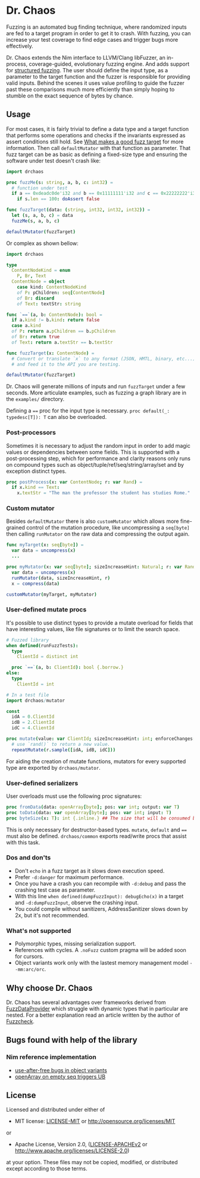 # Dr. Chaos

Fuzzing is an automated bug finding technique, where randomized inputs are fed to a target
program in order to get it to crash. With fuzzing, you can increase your test coverage to
find edge cases and trigger bugs more effectively.

Dr. Chaos extends the Nim interface to LLVM/Clang libFuzzer, an in-process,
coverage-guided, evolutionary fuzzing engine. And adds support for
[structured fuzzing](https://github.com/google/fuzzing/blob/master/docs/structure-aware-fuzzing.md).
The user should define the input type, as a parameter to the target function and the
fuzzer is responsible for providing valid inputs. Behind the scenes it uses value profiling
to guide the fuzzer past these comparisons much more efficiently than simply hoping to
stumble on the exact sequence of bytes by chance.

## Usage

For most cases, it is fairly trivial to define a data type and a target function that
performs some operations and checks if the invariants expressed as assert conditions still
hold. See [What makes a good fuzz target](https://github.com/google/fuzzing/blob/master/docs/good-fuzz-target.md)
for more information. Then call `defaultMutator` with that function as parameter. That fuzz target can be as basic as
defining a fixed-size type and ensuring the software under test doesn't crash like:

```nim
import drchaos

proc fuzzMe(s: string, a, b, c: int32) =
  # function under test
  if a == 0xdeadc0de'i32 and b == 0x11111111'i32 and c == 0x22222222'i32:
    if s.len == 100: doAssert false

func fuzzTarget(data: (string, int32, int32, int32)) =
  let (s, a, b, c) = data
  fuzzMe(s, a, b, c)

defaultMutator(fuzzTarget)
```

Or complex as shown bellow:

```nim
import drchaos

type
  ContentNodeKind = enum
    P, Br, Text
  ContentNode = object
    case kind: ContentNodeKind
    of P: pChildren: seq[ContentNode]
    of Br: discard
    of Text: textStr: string

func `==`(a, b: ContentNode): bool =
  if a.kind != b.kind: return false
  case a.kind
  of P: return a.pChildren == b.pChildren
  of Br: return true
  of Text: return a.textStr == b.textStr

func fuzzTarget(x: ContentNode) =
  # Convert or translate `x` to any format (JSON, HMTL, binary, etc...)
  # and feed it to the API you are testing.

defaultMutator(fuzzTarget)
```

Dr. Chaos will generate millions of inputs and run `fuzzTarget` under a few seconds.
More articulate examples, such as fuzzing a graph library are in the `examples/` directory.

Defining a `==` proc for the input type is necessary. `proc default(_: typedesc[T]): T` can also
be overloaded.

### Post-processors

Sometimes it is necessary to adjust the random input in order to add magic values or
dependencies between some fields. This is supported with a post-processing step, which for
performance and clarity reasons only runs on compound types such as
object/tuple/ref/seq/string/array/set and by exception distinct types.

```nim
proc postProcess(x: var ContentNode; r: var Rand) =
  if x.kind == Text:
    x.textStr = "The man the professor the student has studies Rome."
```

### Custom mutator

Besides `defaultMutator` there is also `customMutator` which allows more fine-grained
control of the mutation procedure, like uncompressing a `seq[byte]` then calling
`runMutator` on the raw data and compressing the output again.

```nim
func myTarget(x: seq[byte]) =
  var data = uncompress(x)
  ...

proc myMutator(x: var seq[byte]; sizeIncreaseHint: Natural; r: var Rand) =
  var data = uncompress(x)
  runMutator(data, sizeIncreaseHint, r)
  x = compress(data)

customMutator(myTarget, myMutator)
```

### User-defined mutate procs

It's possible to use distinct types to provide a mutate overload for fields that have
interesting values, like file signatures or to limit the search space.

```nim
# Fuzzed library
when defined(runFuzzTests):
  type
    ClientId = distinct int

  proc `==`(a, b: ClientId): bool {.borrow.}
else:
  type
    ClientId = int

# In a test file
import drchaos/mutator

const
  idA = 0.ClientId
  idB = 2.ClientId
  idC = 4.ClientId

proc mutate(value: var ClientId; sizeIncreaseHint: int; enforceChanges: bool; r: var Rand) =
  # use `rand()` to return a new value.
  repeatMutate(r.sample([idA, idB, idC]))
```

For aiding the creation of mutate functions, mutators for every supported type are
exported by `drchaos/mutator`.

### User-defined serializers

User overloads must use the following proc signatures:

```nim
proc fromData(data: openArray[byte]; pos: var int; output: var T)
proc toData(data: var openArray[byte]; pos: var int; input: T)
proc byteSize(x: T): int {.inline.} ## The size that will be consumed by the serialized type in bytes.
```

This is only necessary for destructor-based types. `mutate`, `default` and `==` must also be defined.
`drchaos/common` exports read/write procs that assist with this task.

### Dos and don'ts

- Don't `echo`  in a fuzz target as it slows down execution speed.
- Prefer `-d:danger` for maximum performance.
- Once you have a crash you can recompile with `-d:debug` and pass the crashing test case as parameter.
- With this line `when defined(dumpFuzzInput): debugEcho(x)` in a target and `-d:dumpFuzzInput`, observe the crashing input.
- You could compile without sanitizers, AddressSanitizer slows down by 2x, but it's not recommended.

### What's not supported

- Polymorphic types, missing serialization support.
- References with cycles. A `.noFuzz` custom pragma will be added soon for cursors.
- Object variants work only with the lastest memory management model `--mm:arc/orc`.

## Why choose Dr. Chaos

Dr. Chaos has several advantages over frameworks derived from
[FuzzDataProvider](https://github.com/google/fuzzing/blob/master/docs/split-inputs.md)
which struggle with dynamic types that in particular are nested. For a better explanation
read an article written by the author of
[Fuzzcheck](https://github.com/loiclec/fuzzcheck-rs/blob/main/articles/why_not_bytes.md).

## Bugs found with help of the library

### Nim reference implementation

* [use-after-free bugs in object variants](https://github.com/nim-lang/Nim/issues/20305)
* [openArray on empty seq triggers UB](https://github.com/nim-lang/Nim/issues/20294)

## License

Licensed and distributed under either of

* MIT license: [LICENSE-MIT](LICENSE-MIT) or http://opensource.org/licenses/MIT

or

* Apache License, Version 2.0, ([LICENSE-APACHEv2](LICENSE-APACHEv2) or http://www.apache.org/licenses/LICENSE-2.0)

at your option. These files may not be copied, modified, or distributed except according to those terms.

